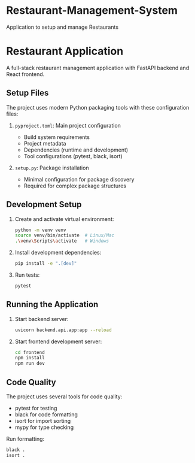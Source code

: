 # Restaurant-Management-System
Application to setup and manage Restaurants

# Restaurant Application

A full-stack restaurant management application with FastAPI backend and React frontend.

## Setup Files

The project uses modern Python packaging tools with these configuration files:

1. `pyproject.toml`: Main project configuration
   - Build system requirements
   - Project metadata
   - Dependencies (runtime and development)
   - Tool configurations (pytest, black, isort)

2. `setup.py`: Package installation
   - Minimal configuration for package discovery
   - Required for complex package structures

## Development Setup

1. Create and activate virtual environment:
   ```bash
   python -m venv venv
   source venv/bin/activate  # Linux/Mac
   .\venv\Scripts\activate   # Windows
   ```

2. Install development dependencies:
   ```bash
   pip install -e ".[dev]"
   ```

3. Run tests:
   ```bash
   pytest
   ```

## Running the Application

1. Start backend server:
   ```bash
   uvicorn backend.api.app:app --reload
   ```

2. Start frontend development server:
   ```bash
   cd frontend
   npm install
   npm run dev
   ```

## Code Quality

The project uses several tools for code quality:
- pytest for testing
- black for code formatting
- isort for import sorting
- mypy for type checking

Run formatting:
```bash
black .
isort .
``` 